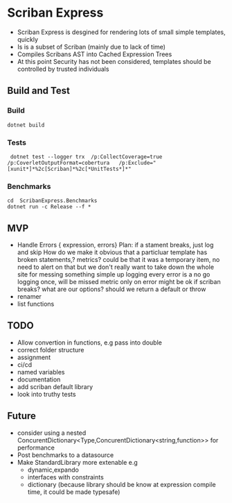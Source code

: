 # Scriban Express

* Scriban Express is desgined for rendering lots of small simple templates, quickly
* Is is a subset of Scriban (mainly due to lack of time)
* Compiles Scribans AST into Cached Expression Trees
* At this point Security has not been considered, templates should be controlled by trusted individuals



## Build and Test

### Build

```pwsh
dotnet build
```

### Tests

```pwsh
 dotnet test --logger trx  /p:CollectCoverage=true /p:CoverletOutputFormat=cobertura   /p:Exclude="[xunit*]*%2c[Scriban]*%2c[*UnitTests*]*"
```

### Benchmarks

 ```pwsh
 cd  ScribanExpress.Benchmarks
 dotnet run -c Release --f *
 ```

 ## MVP

 
 * Handle Errors { expression, errors}
	Plan:	if a stament breaks, just log and skip
			How do we make it obvious that a particluar template has broken statements,? metrics?
					could be that it was a temporary item, no need to alert on that
					but we don't really want to take down the whole site for messing something simple up
					logging every error is a no go
					logging once, will be missed
					metric only on error might be ok
			if scriban breaks? 
				what are our options? should we return a default or throw
 * renamer
 * list functions

 ## TODO

 * Allow convertion in functions, e.g pass into double
 * correct folder structure
 * assignment
 * ci/cd
 * named variables
 * documentation
 * add scriban default library
 * look into truthy tests

## Future
* consider using a nested ConcurentDictionary<Type,ConcurentDictionary<string,function>>  for performance
* Post benchmarks to a datasource
* Make StandardLibrary more extenable e.g
    * dynamic,expando
    * interfaces with constraints
    * dictionary (because library should be know at expression compile time, it could be made typesafe)
